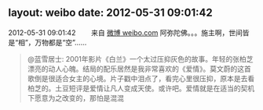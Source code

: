 layout: weibo
date: 2012-05-31 09:01:42
---
<meta name="referrer" content="no-referrer" />

2012-05-31 09:01:42  &nbsp;&nbsp;&nbsp;&nbsp;&nbsp;&nbsp; 来自 <a href="http://weibo.com/" rel="nofollow">微博 weibo.com</a>
阿弥陀佛。。。施主啊，世间皆是“相”，万物都是“空”……
>  @蓝雪居士: 2001年影片《白兰》一个太过压抑灰色的故事。年轻的张柏芝漂亮的动人心魄。结局的配乐居然是我非常喜欢的《爱情》。莫文蔚的这首歌倒是很适合女主的心境。片子戳中泪点了，看完心里很压抑，原本是去看柏芝的。土豆短评是爱情让凡人变成天使。或许吧。爱情就是在适当的契机下愿意为之改变的，那怕是混混 ​​​
